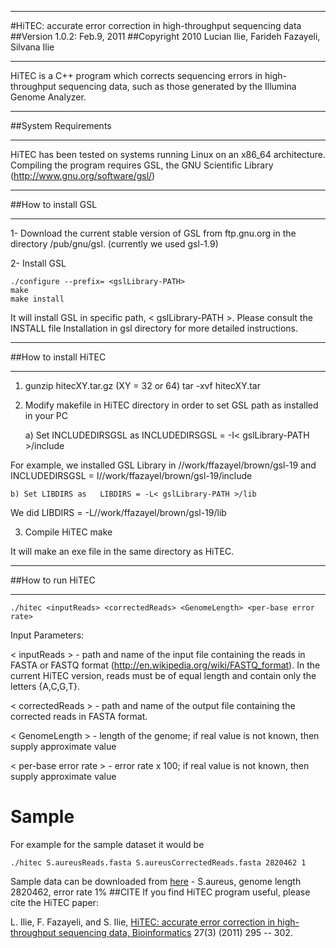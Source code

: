 **********************************************************************
#HiTEC: accurate error correction in high-throughput sequencing data
##Version 1.0.2: Feb.9, 2011
##Copyright 2010 Lucian Ilie, Farideh Fazayeli, Silvana Ilie 
**********************************************************************

HiTEC is a C++ program which corrects sequencing errors in high-throughput sequencing data, such as those generated by the Illumina Genome Analyzer. 

**********************
##System Requirements
**********************
HiTEC has been tested on systems running Linux on an x86_64 architecture. Compiling the program requires GSL, the GNU Scientific Library (http://www.gnu.org/software/gsl/)

**********************
##How to install GSL
**********************
1- Download the current stable version of GSL from ftp.gnu.org in the directory /pub/gnu/gsl. (currently we used gsl-1.9)

2- Install GSL

	./configure --prefix= <gslLibrary-PATH>
	make
	make install

It will install GSL in specific path, < gslLibrary-PATH >. Please consult the INSTALL file Installation in gsl directory for more detailed instructions.

**********************
##How to install HiTEC 
**********************

1. gunzip hitecXY.tar.gz (XY = 32 or 64)
	 tar -xvf hitecXY.tar

2. Modify makefile in HiTEC directory in order to set GSL path as installed in your PC

    a) Set INCLUDEDIRSGSL as INCLUDEDIRSGSL = -I< gslLibrary-PATH >/include 
  
  For example, we installed GSL Library in //work/ffazayel/brown/gsl-19 and	INCLUDEDIRSGSL = I//work/ffazayel/brown/gsl-19/include

    b) Set LIBDIRS as	LIBDIRS = -L< gslLibrary-PATH >/lib 
  
  We did LIBDIRS = -L//work/ffazayel/brown/gsl-19/lib

3. Compile HiTEC
   	make
	
  It will make an exe file in the same directory as HiTEC.


**********************
##How to run HiTEC
**********************
	./hitec <inputReads> <correctedReads> <GenomeLength> <per-base error rate>

Input Parameters:

< inputReads > - path and name of the input file containing the reads in FASTA or FASTQ format (http://en.wikipedia.org/wiki/FASTQ_format). In the current HiTEC version, reads must be of equal length and contain only the letters {A,C,G,T}.

< correctedReads > - path and name of the output file containing the corrected reads in FASTA format.

< GenomeLength > - length of the genome; if real value is not known, then supply approximate value

< per-base error rate > - error rate x 100; if real value is not known, then supply approximate value


Sample
======

For example for the sample dataset it would be

	./hitec S.aureusReads.fasta S.aureusCorrectedReads.fasta 2820462 1

Sample data can be downloaded from [here](http://www.csd.uwo.ca/~ilie/HiTEC/Datasets.tar.gz) - S.aureus, genome length 2820462, error rate 1%
##CITE
If you find HiTEC program useful, please cite the HiTEC paper:

   L. Ilie, F. Fazayeli, and S. Ilie, [HiTEC: accurate error correction in high-throughput sequencing data, Bioinformatics](http://bioinformatics.oxfordjournals.org/content/27/3/295.short) 27(3) (2011) 295 -- 302.
